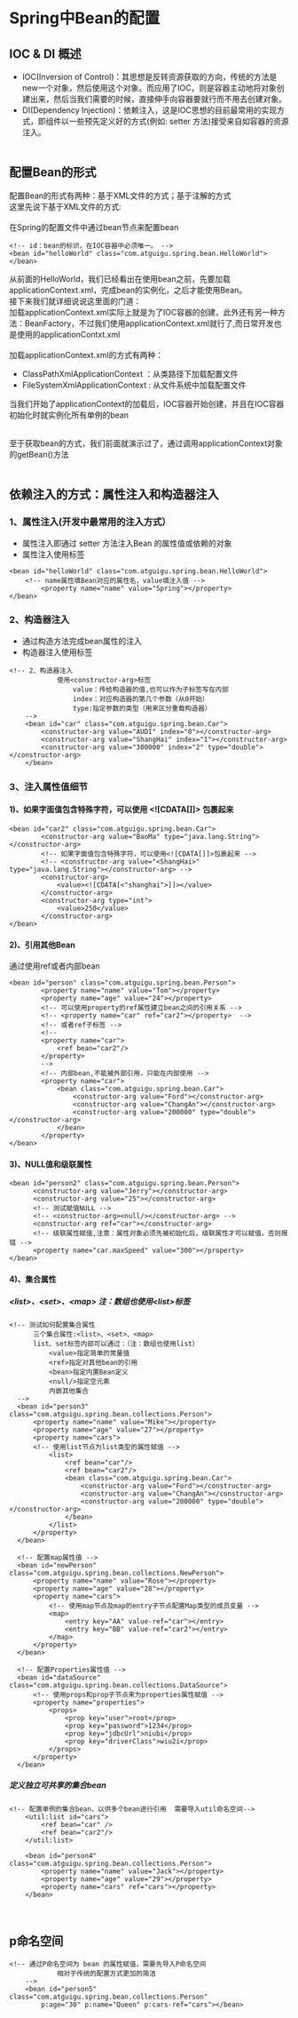 # Spring中Bean的配置
## IOC & DI 概述
* IOC(Inversion of Control)：其思想是反转资源获取的方向，传统的方法是new一个对象，然后使用这个对象。而应用了IOC，则是容器主动地将对象创建出来，然后当我们需要的时候，直接伸手向容器要就行而不用去创建对象。<br>
* DI(Dependency Injection)：依赖注入，这是IOC思想的目前最常用的实现方式，即组件以一些预先定义好的方式(例如: setter 方法)接受来自如容器的资源注入。<br><br>

## 配置Bean的形式
配置Bean的形式有两种：基于XML文件的方式；基于注解的方式<br>
这里先说下基于XML文件的方式:<br>
<br>
在Spring的配置文件中通过bean节点来配置bean<br>
```
<!-- id：bean的标识，在IOC容器中必须唯一。 -->
<bean id="helloWorld" class="com.atguigu.spring.bean.HelloWorld">
</bean>
```

从前面的HelloWorld，我们已经看出在使用bean之前，先要加载applicationContext.xml，完成bean的实例化，之后才能使用Bean。<br>
接下来我们就详细说说这里面的门道：<br>
加载applicationContext.xml实际上就是为了IOC容器的创建，此外还有另一种方法：BeanFactory，不过我们使用applicationContext.xml就行了,而日常开发也是使用的applicationContxt.xml<br>
<br>
加载applicationContext.xml的方式有两种：<br>
* ClassPathXmlApplicationContext ：从类路径下加载配置文件<br>
* FileSystemXmlApplicationContext : 从文件系统中加载配置文件<br>

当我们开始了applicationContext的加载后，IOC容器开始创建，并且在IOC容器初始化时就实例化所有单例的bean<br>
<br>

至于获取bean的方式，我们前面就演示过了，通过调用applicationContext对象的getBean()方法<br>
<br>

## 依赖注入的方式：属性注入和构造器注入
### 1、属性注入(开发中最常用的注入方式）
* 属性注入即通过 setter 方法注入Bean 的属性值或依赖的对象
* 属性注入使用<property>标签

```
<bean id="helloWorld" class="com.atguigu.spring.bean.HelloWorld">
    <!-- name属性填Bean对应的属性名，value填注入值 -->
		<property name="name" value="Spring"></property>
</bean>
```

### 2、构造器注入
* 通过构造方法完成bean属性的注入
* 构造器注入使用<constructor-arg>标签
  
```
<!-- 2、构造器注入 
			使用<constructor-arg>标签
				value：传给构造器的值,也可以作为子标签写在内部
				index：对应构造器的第几个参数（从0开始）
				type:指定参数的类型（用来区分重载构造器）
	-->
	<bean id="car" class="com.atguigu.spring.bean.Car">
		<constructor-arg value="AUDI" index="0"></constructor-arg>
		<constructor-arg value="ShangHai" index="1"></constructor-arg>
		<constructor-arg value="300000" index="2" type="double"></constructor-arg>
	</bean>
```

### 3、注入属性值细节
#### 1)、如果字面值包含特殊字符，可以使用 \<![CDATA[]]> 包裹起来
```
<bean id="car2" class="com.atguigu.spring.bean.Car">
		<constructor-arg value="BaoMa" type="java.lang.String"></constructor-arg>
		<!-- 如果字面值包含特殊字符，可以使用<![CDATA[]]>包裹起来 -->
		<!-- <constructor-arg value="<ShangHai>" type="java.lang.String"></constructor-arg> -->
		<constructor-arg>
			<value><![CDATA[<"shanghai">]]></value>
		</constructor-arg>
		<constructor-arg type="int">
			<value>250</value>
		</constructor-arg>
</bean>
```

#### 2)、引用其他Bean
通过使用ref或者内部bean
```
<bean id="person" class="com.atguigu.spring.bean.Person">
		<property name="name" value="Tom"></property>
		<property name="age" value="24"></property>
		<!-- 可以使用property的ref属性建立bean之间的引用关系 -->
		<!-- <property name="car" ref="car2"></property>  -->
		<!-- 或者ref子标签 -->
		<!-- 
		<property name="car">
			<ref bean="car2"/>
		</property> 
		-->
		<!-- 内部bean,不能被外部引用，只能在内部使用 -->
		<property name="car">
			<bean class="com.atguigu.spring.bean.Car">
				<constructor-arg value="Ford"></constructor-arg>
				<constructor-arg value="ChangAn"></constructor-arg>
				<constructor-arg value="200000" type="double"></constructor-arg>
			</bean>
		</property>
</bean>
  ```
  
  #### 3)、NULL值和级联属性
  ```
  <bean id="person2" class="com.atguigu.spring.bean.Person">
		<constructor-arg value="Jerry"></constructor-arg>
		<constructor-arg value="25"></constructor-arg>
		<!-- 测试赋值NULL -->
		<!-- <constructor-arg><null/></constructor-arg> -->
		<constructor-arg ref="car"></constructor-arg>
		<!-- 级联属性赋值,注意：属性对象必须先被初始化后，级联属性才可以赋值，否则报错 -->
		<property name="car.maxSpeed" value="300"></property>
  </bean>
  ```
  
  #### 4)、集合属性
  ##### \<list>、\<set>、\<map>   注：数组也使用\<list>标签
  ```
  <!-- 测试如何配置集合属性 
		三个集合属性:<list>、<set>、<map>
		list、set标签内部可以通过：（注：数组也使用list）
			<value>指定简单的常量值
			<ref>指定对其他bean的引用
			<bean>指定内置Bean定义
			<null/>指定空元素
			内嵌其他集合
	-->
	<bean id="person3" class="com.atguigu.spring.bean.collections.Person">
		<property name="name" value="Mike"></property>
		<property name="age" value="27"></property>
		<property name="cars">
		<!-- 使用list节点为list类型的属性赋值 -->
			<list>
				<ref bean="car"/>
				<ref bean="car2"/>
				<bean class="com.atguigu.spring.bean.Car">
					<constructor-arg value="Ford"></constructor-arg>
					<constructor-arg value="ChangAn"></constructor-arg>
					<constructor-arg value="200000" type="double"></constructor-arg>
				</bean>
			</list>
		</property>
	</bean>
	
	<!-- 配置map属性值 -->
	<bean id="newPerson" class="com.atguigu.spring.bean.collections.NewPerson">
		<property name="name" value="Rose"></property>
		<property name="age" value="28"></property>
		<property name="cars">
			<!-- 使用map节点及map的entry子节点配置Map类型的成员变量 -->
			<map>
				<entry key="AA" value-ref="car"></entry>
				<entry key="BB" value-ref="car2"></entry>
			</map>
		</property>
	</bean>
	
	<!-- 配置Properties属性值 -->
	<bean id="dataSource" class="com.atguigu.spring.bean.collections.DataSource">
		<!-- 使用props和prop子节点来为properties属性赋值 -->
		<property name="properties">
			<props>
				<prop key="user">root</prop>
				<prop key="password">1234</prop>
				<prop key="jdbcUrl">niubi</prop>
				<prop key="driverClass">wiu2i</prop>
			</props>
		</property>
	</bean>
  ```

##### 定义独立可共享的集合bean
```
<!-- 配置单例的集合bean，以供多个bean进行引用  需要导入util命名空间-->
	<util:list id="cars">
		<ref bean="car" />
		<ref bean="car2"/>
	</util:list>
	
	<bean id="person4" class="com.atguigu.spring.bean.collections.Person">
		<property name="name" value="Jack"></property>
		<property name="age" value="29"></property>
		<property name="cars" ref="cars"></property>
	</bean>
```
<br>

## p命名空间
```
<!-- 通过P命名空间为 bean 的属性赋值，需要先导入P命名空间 
			相对于传统的配置方式更加的简洁	
	-->
	<bean id="person5" class="com.atguigu.spring.bean.collections.Person"
		p:age="30" p:name="Queen" p:cars-ref="cars"></bean>
```
  
